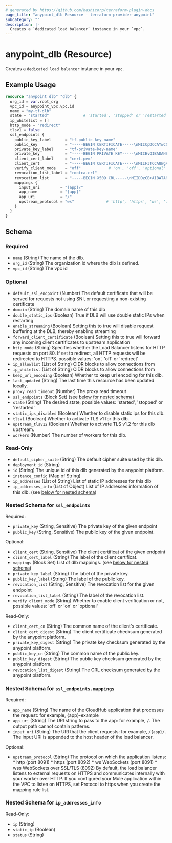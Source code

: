 ```yaml
---
# generated by https://github.com/hashicorp/terraform-plugin-docs
page_title: "anypoint_dlb Resource - terraform-provider-anypoint"
subcategory: ""
description: |-
  Creates a `dedicated load balancer` instance in your `vpc`.
---
```


# anypoint_dlb (Resource)

Creates a `dedicated load balancer` instance in your `vpc`.

## Example Usage

```terraform
resource "anypoint_dlb" "dlb" {
  org_id = var.root_org
  vpc_id = anypoint_vpc.vpc.id
  name = "my-tf-dlb"
  state = "started"               # 'started', 'stopped' or 'restarted'
  ip_whitelist = []
  http_mode = "redirect"
  tlsv1 = false
  ssl_endpoints {
    public_key_label      = "tf-public-key-name"
    public_key            = "-----BEGIN CERTIFICATE-----\nMIICpDCCAYwCCQCOpE/9k0ve8zANBgkqhkiG9w0BAQsFADAUMRIwEAYDVQQDDAls\nb2NhbGhvc3QwHhcNMjEwMzA1MTUyMTM1WhcNMjEwMzA2MTUyMTM1WjAUMRIwEAYD\nVQQDDAlsb2NhbGhvc3QwggEiMA0GCSqGSIb3DQEBAQUAA4IBDwAwggEKAoIBAQDK\n93gvOvMrcyVUvPnzC2UtXzHnV+rxW8I6VM+lFASV2FS+oZtiNGCFlbeEEMCImtAx\npaBw8/GTX5qNshFYNkGkvM4uh2PxYPZXfhOhkO42R6zdL89yTkY7E6nT/HwDUVAC\njJw67Y88St9h8yN5OOU95V3qkCbqfGxpKXnxmzTQt8aDRZQz5juQazVjMo4lIEpB\nuTPbXHRnHJCyr0OBOcGAGBTq2d7z2mFFlE+5w7RIiPNtx5KvG7wfO6KrCwfUGU5j\nl8466kfniqydGbxH7dsR+daPWAHrTCmZND7AWSiptIVzoJ/Q3QgT/qK8/SmpW9Hf\nDJQffO+I5y+w6y5cU1l3AgMBAAEwDQYJKoZIhvcNAQELBQADggEBAGS1mTWes3za\nWGlubGf76TiSn8GjIO7jIeVxBeB6rYq6iUFLUfEPCNHSlA0g7JJ40KW/osPc6EEm\nQzptRdhAoRDM5ilRTVMvuoGflw04OqrSUqR26+7aVJ8JcBJWBeP/5kGaMjPhy7oX\ntYPwzK2wXDYLDUCLXefF59NQoHUtytritckT5tP0UYDcRf2upBxn/v9lbF7AVfLZ\nO/vGplnD8Kq4QaFGL26ioh7e/n9TldbDJnspHh389aG6nqOKIgnL785Ggr6914vH\n4AMJa3r9cYpoe9ZdXL6b3aW+9MQo2Th2hDc7Z4CfVzJTZ9mg3ouKxIYGj+B4bj61\nN+MUQ5Q7aCo=\n-----END CERTIFICATE-----"
    private_key_label     = "tf-private-key-name"
    private_key           = "-----BEGIN PRIVATE KEY-----\nMIIEvQIBADANBgkqhkiG9w0BAQEFAASCBKcwggSjAgEAAoIBAQDK93gvOvMrcyVU\nvPnzC2UtXzHnV+rxW8I6VM+lFASV2FS+oZtiNGCFlbeEEMCImtAxpaBw8/GTX5qN\nshFYNkGkvM4uh2PxYPZXfhOhkO42R6zdL89yTkY7E6nT/HwDUVACjJw67Y88St9h\n8yN5OOU95V3qkCbqfGxpKXnxmzTQt8aDRZQz5juQazVjMo4lIEpBuTPbXHRnHJCy\nr0OBOcGAGBTq2d7z2mFFlE+5w7RIiPNtx5KvG7wfO6KrCwfUGU5jl8466kfniqyd\nGbxH7dsR+daPWAHrTCmZND7AWSiptIVzoJ/Q3QgT/qK8/SmpW9HfDJQffO+I5y+w\n6y5cU1l3AgMBAAECggEAe0TfZnf8FiiBxLxdZeJG2c6WJXY9B8d96CV4Uz8cJdHU\nbk8Caxt6f8dVRM1T0eOMjIqWLePKlYIcAPDkHdod9iqBYrrx1TjZhHva+mZmdusD\nLvcJm9e0Sc8AdvJCc1VgLZwuio+bTbf/gaLEqawHdpcmef6A1CsrQJdjK3zjD9tn\n45wk+S6lRoCdGvFXk8L/mZPhhktzTRA4GKODKKzfXtMPXpjzj9sY500KwnjBDsNW\nxg7acYA2NbvdZqStGWP3O56gpttH8Ye9JbYCwIFYiPq9KnXJMYYb/k1/qSI4LNPX\nSuv0xmj6QNnRh3sfPHIynd+iKIm0qvqpBl2Chg9UeQKBgQD2peuK8iuvl2P61d5V\nR5RlyjTMKL9f1Pm5Q+vhcD2q2Ubow4iQWUyMwMFHIxvscSDkD8+sneOz85WHfZx9\nOK8oX3MHHDkkWxs6lJBnHBayFHtbuiI0LfJzSGGio672rEmS3A7g8ZDx06QczaD5\nhVhaR1Z7z9PfHW2rBOOJFEjl6wKBgQDSqY6kvYwet4kCdTUTnMuJuZ5u85Yn8jjU\nlZgAsizYwvWWXlUEYIKlosOfc/j1NQejqoVDgsQSFqfHDEG4gnClnEXi5tBg+OhX\n/rolaak+fuJ/dLj0RrkAJGvymDsf6qZoXtV6winO6Y7D5vtcaaWBo3DqaD4+28n3\nM1/m3I47pQKBgBkueWzXKrSjrTZ3zVpBk5oM2fUaF+fN060hjRyYHAOsaTvscq3i\nIBmiuFjt8bTjG+uM3bQO7qd5sAOERIzYU7G4hQLt07utfYsujcupJ3wI8Us9Jq7T\nHhS9CBLVyVAv6NcQlohKwXSfGftC1zOCdLHK5L6BSm1WENNMDXr6UjL/AoGAWKwq\ncMmga2WR9EjluIWtXyGUwNsjf1kD9ueo/dIB8pPN0CeQ3bDKDXJ/qWSljIFv38Jt\nKcenRH3ozW4pU8MEK5GmESZa3BappjCApjLdnILIUCIPoDMMuDScg5b0fDDHLvOM\nJIoKEyBYibl2YKXPlsv3QZPzb34Qe09StNhtvkkCgYEA2tOGGyiqcjG1fDhvdYvf\nbpja2/7OetClQKmjQJRLECRkJmEJk/mpOruyFn9cg/4wPBVi2AqMCqG/KyTzuImT\nY/kqPJ+UmYLBDnxIXzff/6nUjuxTZXgcdtnlaK/xq2HoU3XsCyHjOcaCjIUSLQsx\neb6YXmFBGK62BISiWmm3aPQ=\n-----END PRIVATE KEY-----"
    client_cert_label     = "cert.pem"
    client_cert           = "-----BEGIN CERTIFICATE-----\nMIIF3TCCA8WgAwIBAgIUBFyq+QHZcCg5hPGYvLFV3ghrgewwDQYJKoZIhvcNAQEL\nBQAwfjELMAkGA1UEBhMCRlIxEjAQBgNVBAgMCUthcm5hdGFrYTESMBAGA1UEBwwJ\nQmVuZ2FsdXJ1MRUwEwYDVQQKDAxHb0xpbnV4Q2xvdWQxDjAMBgNVBAsMBUFkbWlu\nMSAwHgYDVQQDDBd0ZXJyYWZvcm0uYW55cG9pbnQudGVzdDAeFw0yMzA4MjUxNTQ0\nMTdaFw0zMzA4MjIxNTQ0MTdaMH4xCzAJBgNVBAYTAkZSMRIwEAYDVQQIDAlLYXJu\nYXRha2ExEjAQBgNVBAcMCUJlbmdhbHVydTEVMBMGA1UECgwMR29MaW51eENsb3Vk\nMQ4wDAYDVQQLDAVBZG1pbjEgMB4GA1UEAwwXdGVycmFmb3JtLmFueXBvaW50LnRl\nc3QwggIiMA0GCSqGSIb3DQEBAQUAA4ICDwAwggIKAoICAQDgIn1OUh9QS08squFZ\nGd1Jy7+lyFjMYvKZp+NBAgzvfCN2eTnVeMFgfBtkyD8v0hZirzjtztj0OU0vfna+\nvc8BjMoR4IcKHGt9cIYgv9ahSFL7lgyqtqIMC2LP2ro7Ja7zm+LHl84j7upvoqQE\nxI5q5byT/GGyvcG1hyKdIJUB9I4NgE1ej2VmiYE1uoK/WDVfDCqbM8M8YBkLmGtX\nwl8BmE6eajrtT+rlM4uQv9f29qmCfldrxkcyiHkRcGg3uHFyKD+1XrIbygGmsGb3\n0o00EM7tN+MlhAYELG21bvE8jzcpuF9Ho+uIJRpr2mvEoIUUjKvXu70Nd0EQMJgN\nHVak5Ky1bOaKeUwlHk6ZWTzSnpf2tqxNZXbkTw74p2iRaMDtpB3TNiYHA2gqdLlj\nGFRV1QVy5LR+oRkpqh5DQyKMsb+xj4glxG3okIhaVaKQJqHuvC7oolRgq093pfpt\nUcDvxhY0hM0ATFzs0DSs6rAiPWrgqXQoMRgqzOrBDOO3Efmu8d1W0pFJQ20DOkAQ\nt7EbgsIMqATeQkKLDgtUrWwlvkTHEZziRDzCn78bTKd/o3iUvc/uiCj0pOZX0uqc\nmhXn5vKay2mQsajIROaxowcyDrwM8i706HUZB+AhgobEbSHb2OSm/98XeCuZ5Aqn\nLeEoIvGgQO1NUdqOlhB+RWUbYQIDAQABo1MwUTAdBgNVHQ4EFgQUBtNZbr5gqhhq\n8QOJZJzyUEZtW4EwHwYDVR0jBBgwFoAUBtNZbr5gqhhq8QOJZJzyUEZtW4EwDwYD\nVR0TAQH/BAUwAwEB/zANBgkqhkiG9w0BAQsFAAOCAgEA2Qdbi0veqIBIZIW3PwMY\nD++UxLJHZH1/NzcCTI8UxSBQ3gkSDRXHkZJZXDiMxGhco+QmSnTn3FOvqRV+Son4\nA0usfkKoccSfrNOBQpQZLxCnL3ubek5+E+/BlrgG4gRpc8ITE8NZbFrR7ukKXr2d\nVaMgL4vuSJF88pJiF+s29kkRXax7bVkqa4CrSWcVXL6JxfT3FBChC6D0zi09/r71\nUcZtgfCVbDi87FydwEB4eeFS3DrtjNcCvTWQNUx0PQGqCB8YOdjeZNg3lASzb+Zg\nFvPRiDwlJt6LfUZiOtHqFvdNs1dEBfEetNb5E6R/Ww5IeDjhQcTQ9C0wasGBo9WF\nvAxKNv1m8+vTSApOELRfEOZ4abV0toGIqqGUfZnGcnGnFzsQ2p1yHplRDHH0bMck\nFTw+yVLL5azYQwvINW5nf6R1iS9IzcxpbJpV3CXMLQCdnuzjMu6q/NAfhxOoRIy6\nOwz3YXCjp9twra+XTuYRgCPRflW7vaJTwhi84UGMFmWbkw80yQzOCSGGcO8wsQE+\nfhv/Yhy1fLmRASGtniHeqggMLxz2kkUKp+Ej+Xi9RSAfmkryrXzx2GpIMfQjqdfs\nqOu9FhMBQfOSN9mqldxyglqZ5PJ3Ba2Q+lKMYZdqGYriSc7FvNs0xXReUlADOOWa\nhCke+v31hxedtqeQacOElH0=\n-----END CERTIFICATE-----\n"
    verify_client_mode    = "off"            # 'on', 'off', 'optional'
    revocation_list_label = "rootca.crl"
    revocation_list       = "-----BEGIN X509 CRL-----\nMIIDDzCB+AIBATANBgkqhkiG9w0BAQsFADB+MQswCQYDVQQGEwJGUjESMBAGA1UE\nCAwJS2FybmF0YWthMRIwEAYDVQQHDAlCZW5nYWx1cnUxFTATBgNVBAoMDEdvTGlu\ndXhDbG91ZDEOMAwGA1UECwwFQWRtaW4xIDAeBgNVBAMMF3RlcnJhZm9ybS5hbnlw\nb2ludC50ZXN0Fw0yMzA4MjUxNjA3MzRaFw0yMzA5MjQxNjA3MzRaMBQwEgIBBBcN\nMjMwODI1MTYwNjM0WqAwMC4wHwYDVR0jBBgwFoAUBtNZbr5gqhhq8QOJZJzyUEZt\nW4EwCwYDVR0UBAQCAhAAMA0GCSqGSIb3DQEBCwUAA4ICAQCS1OkLBWTOU0cD4jBf\nEaIOrk/WqtxVTgci5lbeUV8rMZuw2PBHkqT9ZditGsP+aYCz/od5P5tv0W4fu9Ny\nJ/vS3/d4tJGYEZltbZhB00zgm2uRK2l3bYSt1kwOMnpqHzBJsWcjuTG1wGG8RjAr\nHWOCzbyRsi+HfHoB+vtHOsG9MiuDs7SRtCgppN6cteZjscWDTcSnrMI3AwLCHJNa\nG5W96JdZLinJNvvOqxlBfRBbilAgr1x7L1DHYum2WIKbmk/rR4ThhWPU4ceT+QyX\naXWfyuHy/BFSuXdOGa+4Uxf5GvHT8UcqIFT+sS9k7JwO/FLPytnpZdF+IKSnmpDQ\nAAqCMDHZyEi5bKfeWoNmumYCHF3cu5CA0XkS0+Jw4Mn6d/lg1TNQAtbk17XOE/Q3\nvpR3jkCcr0gVEkDXPTMA/pypblipAy7ywxKSD1EAhkCEo0tImHvTCafuY+3AXpKA\nvcMarpFPGVsuZeL4tuzbzt1dT2iHduMMmyJXZcViAbsbQXYG/T0zeF9Nc8IdtjhQ\nPFx2MQPCj8IqkXC3o8ms7UHVGRov1f7akUF+ojvI3vXwzqj7/sKDmzNMwT2NxUwx\nNs0Dhn4L5JGigShWNkfGvhvphDslKhb+LXsxlgQL1aZicgxtDpt/icmtStf3J4kb\nIgjRq7Km94h5AlY4xehiq+29RQ==\n-----END X509 CRL-----\n"
    mappings {
      input_uri         = "{app}/"
      app_name          = "{app}"
      app_uri           = "/"
      upstream_protocol = "ws"              # 'http', 'https', 'ws', 'wss'
    }
  }
}
```

<!-- schema generated by tfplugindocs -->
## Schema

### Required

- `name` (String) The name of the dlb.
- `org_id` (String) The organization id where the dlb is defined.
- `vpc_id` (String) The vpc id

### Optional

- `default_ssl_endpoint` (Number) The default certificate that will be served for requests not using SNI, or requesting a non-existing certificate
- `domain` (String) The domain name of this dlb
- `double_static_ips` (Boolean) True if DLB will use double static IPs when restarting
- `enable_streaming` (Boolean) Setting this to true will disable request buffering at the DLB, thereby enabling streaming
- `forward_client_certificate` (Boolean) Setting this to true will forward any incoming client certificates to upstream application
- `http_mode` (String) Specifies whether the Load Balancer listens for HTTP requests on port 80. If set to redirect, all HTTP requests will be redirected to HTTPS. possible values: 'on', 'off' or 'redirect'
- `ip_allowlist` (List of String) CIDR blocks to allow connections from
- `ip_whitelist` (List of String) CIDR blocks to allow connections from
- `keep_url_encoding` (Boolean) Whether to keep url encoding for this dlb.
- `last_updated` (String) The last time this resource has been updated locally.
- `proxy_read_timeout` (Number) The proxy read timeout
- `ssl_endpoints` (Block Set) (see [below for nested schema](#nestedblock--ssl_endpoints))
- `state` (String) The desired state, possible values: 'started', 'stopped' or 'restarted'
- `static_ips_disabled` (Boolean) Whether to disable static ips for this dlb.
- `tlsv1` (Boolean) Whether to activate TLS v1 for this dlb.
- `upstream_tlsv12` (Boolean) Whether to activate TLS v1.2 for this dlb upstream.
- `workers` (Number) The number of workers for this dlb.

### Read-Only

- `default_cipher_suite` (String) The default cipher suite used by this dlb.
- `deployment_id` (String)
- `id` (String) The unique id of this dlb generated by the anypoint platform.
- `instance_config` (Map of String)
- `ip_addresses` (List of String) List of static IP addresses for this dlb
- `ip_addresses_info` (List of Object) List of IP addresses information of this dlb. (see [below for nested schema](#nestedatt--ip_addresses_info))

<a id="nestedblock--ssl_endpoints"></a>
### Nested Schema for `ssl_endpoints`

Required:

- `private_key` (String, Sensitive) The private key of the given endpoint
- `public_key` (String, Sensitive) The public key of the given endpoint.

Optional:

- `client_cert` (String, Sensitive) The client certificat of the given endpoint
- `client_cert_label` (String) The label of the client certificat.
- `mappings` (Block Set) List of dlb mappings. (see [below for nested schema](#nestedblock--ssl_endpoints--mappings))
- `private_key_label` (String) The label of the private key.
- `public_key_label` (String) The label of the public key.
- `revocation_list` (String, Sensitive) The revocation list for the given endpoint
- `revocation_list_label` (String) The label of the revocation list.
- `verify_client_mode` (String) Whether to enable client verification or not, possible values: 'off' or 'on' or 'optional'

Read-Only:

- `client_cert_cn` (String) The common name of the client's certificate.
- `client_cert_digest` (String) The client certificate checksum generated by the anypoint platform.
- `private_key_digest` (String) The private key checksum generated by the anypoint platform.
- `public_key_cn` (String) The common name of the public key.
- `public_key_digest` (String) The public key checksum generated by the anypoint platform.
- `revocation_list_digest` (String) The CRL checksum generated by the anypoint platform.

<a id="nestedblock--ssl_endpoints--mappings"></a>
### Nested Schema for `ssl_endpoints.mappings`

Required:

- `app_name` (String) The name of the CloudHub application that processes the request: for example, {app}-example
- `app_uri` (String) The URI string to pass to the app: for example, `/`. The output path cannot contain patterns.
- `input_uri` (String) The URI that the client requests: for example, `/{app}/`. The input URI is appended to the host header of the load balancer.

Optional:

- `upstream_protocol` (String) The protocol on which the application listens:
											* http (port 8091)
											* https (port 8092)
											* ws WebSockets (port 8091)
											* wss WebSockets over SSL/TLS (8092)
											By default, the load balancer listens to external requests on HTTPS and communicates internally with your worker over HTTP. If you configured your Mule application within the VPC to listen on HTTPS, set Protocol to https when you create the mapping rule list.



<a id="nestedatt--ip_addresses_info"></a>
### Nested Schema for `ip_addresses_info`

Read-Only:

- `ip` (String)
- `static_ip` (Boolean)
- `status` (String)


